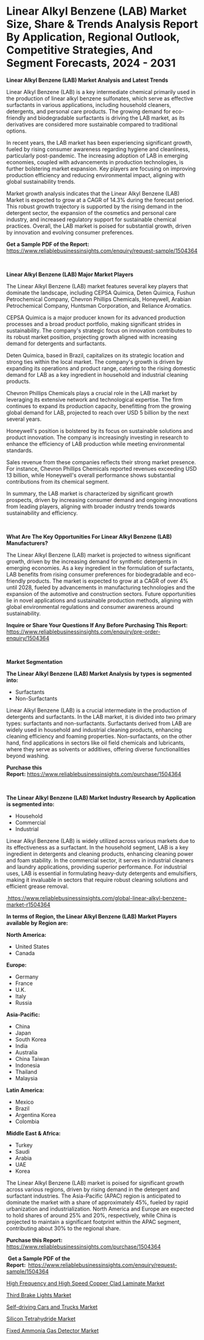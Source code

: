 <p><h1>Linear Alkyl Benzene (LAB) Market Size, Share & Trends Analysis Report By Application, Regional Outlook, Competitive Strategies, And Segment Forecasts, 2024 - 2031</h1></p><p><strong>Linear Alkyl Benzene (LAB) Market Analysis and Latest Trends</strong></p>
<p><p>Linear Alkyl Benzene (LAB) is a key intermediate chemical primarily used in the production of linear alkyl benzene sulfonates, which serve as effective surfactants in various applications, including household cleaners, detergents, and personal care products. The growing demand for eco-friendly and biodegradable surfactants is driving the LAB market, as its derivatives are considered more sustainable compared to traditional options.</p><p>In recent years, the LAB market has been experiencing significant growth, fueled by rising consumer awareness regarding hygiene and cleanliness, particularly post-pandemic. The increasing adoption of LAB in emerging economies, coupled with advancements in production technologies, is further bolstering market expansion. Key players are focusing on improving production efficiency and reducing environmental impact, aligning with global sustainability trends.</p><p>Market growth analysis indicates that the Linear Alkyl Benzene (LAB) Market is expected to grow at a CAGR of 14.3% during the forecast period. This robust growth trajectory is supported by the rising demand in the detergent sector, the expansion of the cosmetics and personal care industry, and increased regulatory support for sustainable chemical practices. Overall, the LAB market is poised for substantial growth, driven by innovation and evolving consumer preferences.</p></p>
<p><strong>Get a Sample PDF of the Report:&nbsp;</strong> <a href="https://www.reliablebusinessinsights.com/enquiry/request-sample/1504364?utm_campaign=1135&utm_medium=2&utm_source=Github&utm_content=ia&utm_term=27092024&utm_id=linear-alkyl-benzene-lab">https://www.reliablebusinessinsights.com/enquiry/request-sample/1504364</a></p>
<p>&nbsp;</p>
<p><strong>Linear Alkyl Benzene (LAB) Major Market Players</strong></p>
<p><p>The Linear Alkyl Benzene (LAB) market features several key players that dominate the landscape, including CEPSA Quimica, Deten Quimica, Fushun Petrochemical Company, Chevron Phillips Chemicals, Honeywell, Arabian Petrochemical Company, Huntsman Corporation, and Reliance Aromatics.</p><p>CEPSA Quimica is a major producer known for its advanced production processes and a broad product portfolio, making significant strides in sustainability. The company's strategic focus on innovation contributes to its robust market position, projecting growth aligned with increasing demand for detergents and surfactants.</p><p>Deten Quimica, based in Brazil, capitalizes on its strategic location and strong ties within the local market. The company's growth is driven by expanding its operations and product range, catering to the rising domestic demand for LAB as a key ingredient in household and industrial cleaning products.</p><p>Chevron Phillips Chemicals plays a crucial role in the LAB market by leveraging its extensive network and technological expertise. The firm continues to expand its production capacity, benefitting from the growing global demand for LAB, projected to reach over USD 5 billion by the next several years.</p><p>Honeywell's position is bolstered by its focus on sustainable solutions and product innovation. The company is increasingly investing in research to enhance the efficiency of LAB production while meeting environmental standards.</p><p>Sales revenue from these companies reflects their strong market presence. For instance, Chevron Phillips Chemicals reported revenues exceeding USD 13 billion, while Honeywell's overall performance shows substantial contributions from its chemical segment.</p><p>In summary, the LAB market is characterized by significant growth prospects, driven by increasing consumer demand and ongoing innovations from leading players, aligning with broader industry trends towards sustainability and efficiency.</p></p>
<p>&nbsp;</p>
<p><strong>What Are The Key Opportunities For Linear Alkyl Benzene (LAB) Manufacturers?</strong></p>
<p><p>The Linear Alkyl Benzene (LAB) market is projected to witness significant growth, driven by the increasing demand for synthetic detergents in emerging economies. As a key ingredient in the formulation of surfactants, LAB benefits from rising consumer preferences for biodegradable and eco-friendly products. The market is expected to grow at a CAGR of over 4% until 2028, fueled by advancements in manufacturing technologies and the expansion of the automotive and construction sectors. Future opportunities lie in novel applications and sustainable production methods, aligning with global environmental regulations and consumer awareness around sustainability.</p></p>
<p><strong>Inquire or Share Your Questions If Any Before Purchasing This Report:</strong> <a href="https://www.reliablebusinessinsights.com/enquiry/pre-order-enquiry/1504364?utm_campaign=1135&utm_medium=2&utm_source=Github&utm_content=ia&utm_term=27092024&utm_id=linear-alkyl-benzene-lab">https://www.reliablebusinessinsights.com/enquiry/pre-order-enquiry/1504364</a></p>
<p>&nbsp;</p>
<p><strong>Market Segmentation</strong></p>
<p><strong>The Linear Alkyl Benzene (LAB) Market Analysis by types is segmented into:</strong></p>
<p><ul><li>Surfactants</li><li>Non-Surfactants</li></ul></p>
<p><p>Linear Alkyl Benzene (LAB) is a crucial intermediate in the production of detergents and surfactants. In the LAB market, it is divided into two primary types: surfactants and non-surfactants. Surfactants derived from LAB are widely used in household and industrial cleaning products, enhancing cleaning efficiency and foaming properties. Non-surfactants, on the other hand, find applications in sectors like oil field chemicals and lubricants, where they serve as solvents or additives, offering diverse functionalities beyond washing.</p></p>
<p><strong>Purchase this Report:&nbsp;</strong><a href="https://www.reliablebusinessinsights.com/purchase/1504364?utm_campaign=1135&utm_medium=2&utm_source=Github&utm_content=ia&utm_term=27092024&utm_id=linear-alkyl-benzene-lab">https://www.reliablebusinessinsights.com/purchase/1504364</a></p>
<p>&nbsp;</p>
<p><strong>The Linear Alkyl Benzene (LAB) Market Industry Research by Application is segmented into:</strong></p>
<p><ul><li>Household</li><li>Commercial</li><li>Industrial</li></ul></p>
<p><p>Linear Alkyl Benzene (LAB) is widely utilized across various markets due to its effectiveness as a surfactant. In the household segment, LAB is a key ingredient in detergents and cleaning products, enhancing cleaning power and foam stability. In the commercial sector, it serves in industrial cleaners and laundry applications, providing superior performance. For industrial uses, LAB is essential in formulating heavy-duty detergents and emulsifiers, making it invaluable in sectors that require robust cleaning solutions and efficient grease removal.</p></p>
<p><a href="https://www.reliablebusinessinsights.com/global-linear-alkyl-benzene-market-r1504364?utm_campaign=1135&utm_medium=2&utm_source=Github&utm_content=ia&utm_term=27092024&utm_id=linear-alkyl-benzene-lab">&nbsp;https://www.reliablebusinessinsights.com/global-linear-alkyl-benzene-market-r1504364</a></p>
<p><strong>In terms of Region, the Linear Alkyl Benzene (LAB) Market Players available by Region are:</strong></p>
<p>
    <p> <strong> North America: </strong>
        <ul>
            <li>United States</li>
            <li>Canada</li>
        </ul>
        </p> 
    <p> <strong> Europe: </strong>
        <ul>
            <li>Germany</li>
            <li>France</li>
            <li>U.K.</li>
            <li>Italy</li>
            <li>Russia</li>
        </ul>
        </p> 
    <p> <strong> Asia-Pacific: </strong>
        <ul>
            <li>China</li>
            <li>Japan</li>
            <li>South Korea</li>
            <li>India</li>
            <li>Australia</li>
            <li>China Taiwan</li>
            <li>Indonesia</li>
            <li>Thailand</li>
            <li>Malaysia</li>
        </ul>
        </p> 
    <p> <strong> Latin America: </strong>
        <ul>
            <li>Mexico</li>
            <li>Brazil</li>
            <li>Argentina Korea</li>
            <li>Colombia</li>
        </ul>
        </p> 
    <p> <strong> Middle East & Africa: </strong>
        <ul>
            <li>Turkey</li>
            <li>Saudi</li>
            <li>Arabia</li>
            <li>UAE</li>
            <li>Korea</li>
        </ul>
    </p>
    </p>
<p><p>The Linear Alkyl Benzene (LAB) market is poised for significant growth across various regions, driven by rising demand in the detergent and surfactant industries. The Asia-Pacific (APAC) region is anticipated to dominate the market with a share of approximately 45%, fueled by rapid urbanization and industrialization. North America and Europe are expected to hold shares of around 25% and 20%, respectively, while China is projected to maintain a significant footprint within the APAC segment, contributing about 30% to the regional share.</p></p>
<p><strong>Purchase this Report: </strong><a href="https://www.reliablebusinessinsights.com/purchase/1504364?utm_campaign=1135&utm_medium=2&utm_source=Github&utm_content=ia&utm_term=27092024&utm_id=linear-alkyl-benzene-lab">https://www.reliablebusinessinsights.com/purchase/1504364</a></p>
<p>&nbsp;<strong>Get a Sample PDF of the Report:&nbsp;&nbsp;</strong><a href="https://www.reliablebusinessinsights.com/enquiry/request-sample/1504364?utm_campaign=1135&utm_medium=2&utm_source=Github&utm_content=ia&utm_term=27092024&utm_id=linear-alkyl-benzene-lab">https://www.reliablebusinessinsights.com/enquiry/request-sample/1504364</a></p>
<p><strong></strong></p>
<p><p><a href="https://issuu.com/reportprime-2/docs/high-frequency-and-high-speed-coppe_b2f0ae92673b50?utm_campaign=1135&utm_medium=2&utm_source=Github&utm_content=ia&utm_term=27092024&utm_id=linear-alkyl-benzene-lab">High Frequency and High Speed Copper Clad Laminate Market</a></p><p><a href="https://www.linkedin.com/pulse/unlocking-growth-potential-market-strategic-analysis-third-llhge?trackingId=PPvFviWRR0%2B3KMbmlm3aJw%3D%3D&utm_campaign=1135&utm_medium=2&utm_source=Github&utm_content=ia&utm_term=27092024&utm_id=linear-alkyl-benzene-lab">Third Brake Lights Market</a></p><p><a href="https://github.com/mozsorpen/Market-Research-Report-List-1/blob/main/self-driving-cars-and-trucks-market.md?utm_campaign=1135&utm_medium=2&utm_source=Github&utm_content=ia&utm_term=27092024&utm_id=linear-alkyl-benzene-lab">Self-driving Cars and Trucks Market</a></p><p><a href="https://www.linkedin.com/pulse/comprehensive-analysis-global-silicon-tetrahydride-market-tvzyc?trackingId=mcIgpiXsQduygrs8dXVCjQ%3D%3D&utm_campaign=1135&utm_medium=2&utm_source=Github&utm_content=ia&utm_term=27092024&utm_id=linear-alkyl-benzene-lab">Silicon Tetrahydride Market</a></p><p><a href="https://issuu.com/reportprime-2/docs/fixed-ammonia-gas-detector-market-s_35d299e6098657?utm_campaign=1135&utm_medium=2&utm_source=Github&utm_content=ia&utm_term=27092024&utm_id=linear-alkyl-benzene-lab">Fixed Ammonia Gas Detector Market</a></p></p>